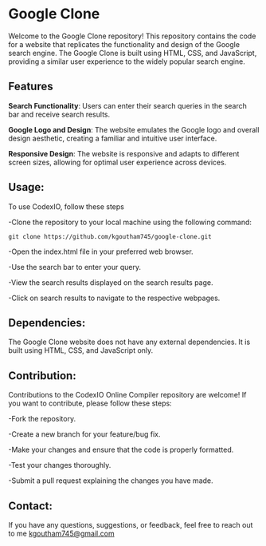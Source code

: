 # Google Clone
Welcome to the Google Clone repository! This repository contains the code for a website that replicates the functionality and design of the Google search engine. The Google Clone is built using HTML, CSS, and JavaScript, providing a similar user experience to the widely popular search engine.

## Features

**Search Functionality**: Users can enter their search queries in the search bar and receive search results.

**Google Logo and Design**: The website emulates the Google logo and overall design aesthetic, creating a familiar and intuitive user interface.

**Responsive Design**: The website is responsive and adapts to different screen sizes, allowing for optimal user experience across devices.


## Usage:
To use CodexIO, follow these steps

-Clone the repository to your local machine using the following command: 
```
git clone https://github.com/kgoutham745/google-clone.git
```

-Open the index.html file in your preferred web browser.

-Use the search bar to enter your query.

-View the search results displayed on the search results page.

-Click on search results to navigate to the respective webpages.


## Dependencies:

The Google Clone website does not have any external dependencies. It is built using HTML, CSS, and JavaScript only.


## Contribution:
Contributions to the CodexIO Online Compiler repository are welcome! If you want to contribute, please follow these steps:

-Fork the repository.

-Create a new branch for your feature/bug fix.

-Make your changes and ensure that the code is properly formatted.

-Test your changes thoroughly.

-Submit a pull request explaining the changes you have made.


## Contact:

If you have any questions, suggestions, or feedback, feel free to reach out to me kgoutham745@gmail.com

